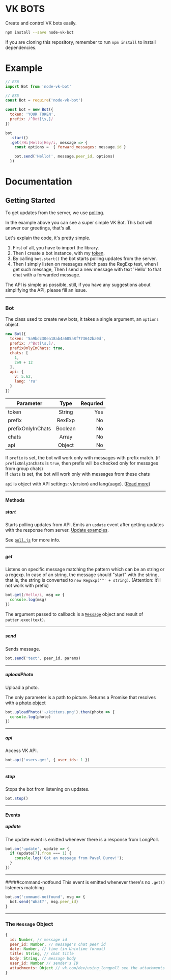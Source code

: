 # VK BOTS
Create and control VK bots easily.
```sh
npm install --save node-vk-bot
```

If you are cloning this repository, remember to run `npm install` to install dependencies.

# Example
```javascript
// ES6
import Bot from 'node-vk-bot'

// ES5
const Bot = require('node-vk-bot')

const bot = new Bot({
  token: 'YOUR TOKEN',
  prefix: /^Bot[\s,]/
})

bot
  .start()
  .get(/Hi|Hello|Hey/i, message => {
    const options =  { forward_messages: message.id }

    bot.send('Hello!', message.peer_id, options)
  })
```

# Documentation
## Getting Started
To get updates from the server, we use [polling](https://vk.com/dev/using_longpoll).

In the example above you can see a super simple VK Bot. This bot will answer our greetings, that's all.

Let's explain the code, it's pretty simple.

1. First of all, you have to import the library.
2. Then I create a bot instance, with my [token](https://vk.com/dev/access_token).
3. By calling `bot.start()` the bot starts polling updates from the server.
4. Then I simply listen on messages which pass the RegExp test, when I get such message, Then I send a new message with text 'Hello' to that chat with a forwarded message.

The API is simple as possible, still, if you have any suggestions about simplifying the API, please fill an issue.

-------

### Bot
The class used to create new bots, it takes a single argument, an `options` object.

```javascript
new Bot({
  token: '5a9bdc30ea18ab4a685a8f773642ba0d',
  prefix: /^Bot[\s,]/,
  prefixOnlyInChats: true,
  chats: [
    1,
    2e9 + 12
  ],
  api: {
    v: 5.62,
    lang: 'ru'
  }
})
```

| Parameter | Type | Requried |
|-----------|:----:|---------:|
| token     | String | Yes |
| prefix    | RexExp | No |
| prefixOnlyInChats | Boolean | No |
| chats     | Array | No |
| api       | Object| No |

If `prefix` is set, the bot will work only with messages with prefix match. (if `prefixOnlyInChats` is `true`, then prefix will be checked only for messages from group chats)<br>
If `chats` is set, the bot will work only with messages from these chats

`api` is object with API settings: v(ersion) and lang(uage). ([Read more](https://vk.com/dev/api_requests))

-------

#### Methods
##### start
Starts polling updates from API.
Emits an `update` event after getting updates with the response from server.
[Update examples](https://vk.com/dev/using_longpoll).

See  [`poll.js`](https://github.com/Eblonko/node-vk-bot/blob/master/src/functions/poll.js) for more info.

-------

##### get
Listens on specific message matching the pattern which can be an string or a regexp.
In case of an string, the message should "start" with the string, that is, the string is converted to `new RegExp('^' + string)`. (Attention: it'll not work with prefix)

```javascript
bot.get(/Hello/i, msg => {
  console.log(msg)
})
```

The argument passed to callback is a [`Message`](https://github.com/Eblonko/node-vk-bot#the-message-object) object and result of `patter.exec(text)`.

-------

##### send
Sends message.

```javascript
bot.send('text', peer_id, params)
```

-------

##### uploadPhoto
Upload a photo.

The only parameter is a path to picture.
Returns a Promise that resolves with a [photo object](https://vk.com/dev/photos.saveMessagesPhoto)
```javascript
bot.uploadPhoto('~/kittens.png').then(photo => {
  console.log(photo)
})
```

-------

##### api
Access VK API.

```javascript
bot.api('users.get', { user_ids: 1 })
```

-------

##### stop
Stops the bot from listening on updates.

```javascript
bot.stop()
```

-------

#### Events
##### update
The update event is emitted whenever there is a response from LongPoll.

```javascript
bot.on('update', update => {
  if (update[7].from === 1) {
    console.log('Got an message from Pavel Durov!');
  }
})
```
-------

#####command-notfound
This event is emitted whenever there's no `.get()` listeners matching

```javascript
bot.on('command-notfound', msg => {
  bot.send('What?', msg.peer_id)
}
```

-------

### The `Message` Object
```javascript
{
  id: Number, // message id
  peer_id: Number, // message's chat peer id
  date: Number, // time (in Unixtime format)
  title: String, // chat title
  body: String, // message body
  user_id: Number // sender's ID
  attachments: Object // vk.com/dev/using_longpoll see the attachments section
}
```
